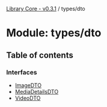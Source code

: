 [Library Core - v0.3.1](../README.md) / types/dto

# Module: types/dto

## Table of contents

### Interfaces

- [ImageDTO](../interfaces/types_dto.imagedto.md)
- [MediaDetailsDTO](../interfaces/types_dto.mediadetailsdto.md)
- [VideoDTO](../interfaces/types_dto.videodto.md)
